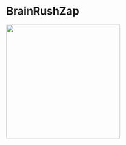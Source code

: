 # BrainRushZap

<p float="left">
  <img src="BrainRushZap/gif/Запись-экрана-2023-06-18-в-15.55.11.gif" width="300" />
